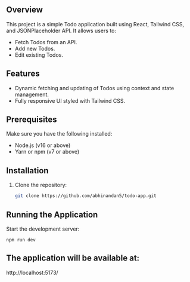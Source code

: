 ## Overview

This project is a simple Todo application built using React, Tailwind CSS, and JSONPlaceholder API. It allows users to:

- Fetch Todos from an API.
- Add new Todos.
- Edit existing Todos.

## Features

- Dynamic fetching and updating of Todos using context and state management.
- Fully responsive UI styled with Tailwind CSS.

## Prerequisites

Make sure you have the following installed:

- Node.js (v16 or above)
- Yarn or npm (v7 or above)

## Installation

1. Clone the repository:
   ```bash
   git clone https://github.com/abhinandan5/todo-app.git
   ```

## Running the Application

Start the development server:

    npm run dev

## The application will be available at:

http://localhost:5173/
